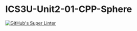 # ICS3U-Unit2-01-CPP-Sphere

[![GitHub's Super Linter](https://github.com/sydneykuhn/ICS3U-Unit2-01-CPP-Sphere/workflows/GitHub's%20Super%20Linter/badge.svg)](https://github.com/sydneykuhn/ICS3U-Unit2-01-CPP-Sphere/actions)
